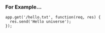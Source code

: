 
### For Example...    
    app.get('/hello.txt', function(req, res) {
      res.send('Hello universe');
    });
